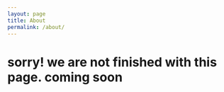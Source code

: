 ```yaml
---
layout: page
title: About
permalink: /about/
---
```


<h1>sorry! we are not finished with this page. coming soon</h1>